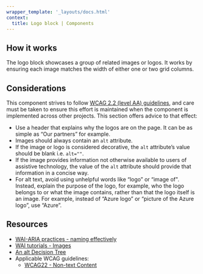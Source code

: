 ```yaml
---
wrapper_template: '_layouts/docs.html'
context:
  title: Logo block | Components
---
```


## How it works

The logo block showcases a group of related images or logos. It works by ensuring each image matches the width of either one or two grid columns.

## Considerations

This component strives to follow [WCAG 2.2 (level AA) guidelines](https://www.w3.org/TR/WCAG22/), and care must be taken to ensure this effort is maintained when the component is implemented across other projects. This section offers advice to that effect:

- Use a header that explains why the logos are on the page. It can be as simple as “Our partners” for example.
- Images should always contain an `alt` attribute.
- If the image or logo is considered decorative, the `alt` attribute’s value should be blank i.e. `alt=""`.
- If the image provides information not otherwise available to users of assistive technology, the value of the `alt` attribute should provide that information in a concise way.
- For alt text, avoid using unhelpful words like “logo” or “image of". Instead, explain the purpose of the logo, for example, who the logo belongs to or what the image contains, rather than that the logo itself is an image. For example, instead of “Azure logo” or “picture of the Azure logo”, use “Azure”.

## Resources

- [WAI-ARIA practices - naming effectively](https://www.w3.org/WAI/ARIA/apg/practices/names-and-descriptions/)
- [WAI tutorials - Images](https://www.w3.org/WAI/tutorials/images/)
- [An alt Decision Tree](https://www.w3.org/WAI/tutorials/images/decision-tree/)
- Applicable WCAG guidelines:
  - [WCAG22 - Non-text Content](https://www.w3.org/WAI/WCAG22/quickref/?showtechniques=111#non-text-content)
